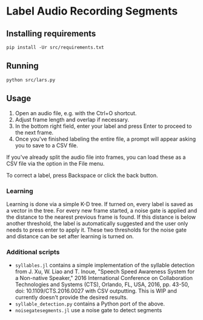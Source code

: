 # Label Audio Recording Segments

## Installing requirements

```
pip install -Ur src/requirements.txt
```

## Running

```
python src/lars.py
```

## Usage

1. Open an audio file, e.g. with the Ctrl+O shortcut.
2. Adjust frame length and overlap if necessary. 
3. In the bottom right field, enter your label and press Enter to proceed to the next frame.
4. Once you've finished labeling the entire file, a prompt will appear asking you to save to a CSV file.

If you've already split the audio file into frames, you can load these as a CSV file via the option in the File menu.

To correct a label, press Backspace or click the back button.

### Learning

Learning is done via a simple K-D tree. If turned on, every label is saved as a vector in the tree. For every new frame started, a noise gate is applied and the distance to the nearest previous frame is found. If this distance is below another threshold, the label is automatically suggested and the user only needs to press enter to apply it. These two thresholds for the noise gate and distance can be set after learning is turned on.

### Additional scripts

* `syllables.jl` contains a simple implementation of the syllable detection from J. Xu, W. Liao and T. Inoue, "Speech Speed Awareness System for a Non-native Speaker," 2016 International Conference on Collaboration Technologies and Systems (CTS), Orlando, FL, USA, 2016, pp. 43-50, doi: 10.1109/CTS.2016.0027 with CSV outputting. This is WIP and currently doesn't provide the desired results.
* `syllable_detection.py` contains a Python port of the above.
* `noisegatesegments.jl` use a noise gate to detect segments
